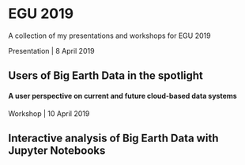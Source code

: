 # EGU 2019
A collection of my presentations and workshops for EGU 2019

Presentation | 8 April 2019
## Users of Big Earth Data in the spotlight
#### A user perspective on current and future cloud-based data systems



Workshop | 10 April 2019
## Interactive analysis of Big Earth Data with Jupyter Notebooks
